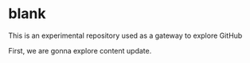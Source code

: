 # blank
This is an experimental repository used as a gateway to explore GitHub
<head>
  First, we are gonna explore content update.
</head>

